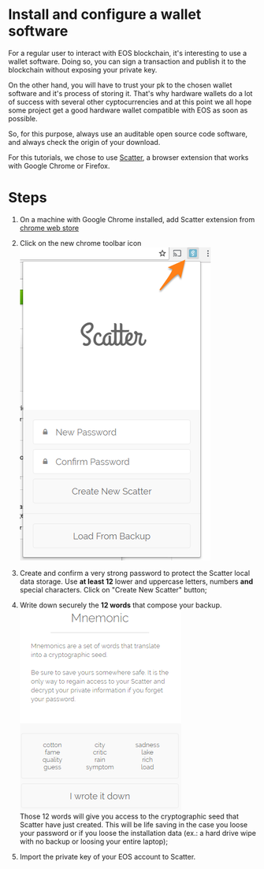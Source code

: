 # Install and configure a wallet software

For a regular user to interact with EOS blockchain, it's interesting to use a wallet software. Doing
so, you can sign a transaction and publish it to the blockchain without exposing your private key.

On the other hand, you will have to trust your pk to the chosen wallet software and it's process of storing it. That's why hardware wallets do a lot of success with several other cyptocurrencies and at this point we all hope some project get a good hardware wallet compatible with EOS as soon as possible.

So, for this purpose, always use an auditable open source code software, and always check the origin of your download. 

For this tutorials, we chose to use [Scatter](https://github.com/EOSEssentials/Scatter), a browser extension that works with Google Chrome or Firefox.

# Steps

1. On a machine with Google Chrome installed, add Scatter extension from [chrome web store](https://chrome.google.com/webstore/detail/scatter/ammjpmhgckkpcamddpolhchgomcojkle)

2. Click on the new chrome toolbar icon  
![Scatter initial screen](img/tut-01-scatter-ini.png)

3. Create and confirm a very strong password to protect the Scatter local data storage. Use **at least 12** lower and uppercase letters, numbers **and** special characters. Click on "Create New Scatter" button;

4. Write down securely the **12 words** that compose your backup.  
![Scatter initial screen](img/tut-01-scatter-mnemonic.png)  
Those 12 words will give you access to the cryptographic seed that Scatter have just created. This
will be life saving in the case you loose your password or if you loose the installation data (ex.: 
a hard drive wipe with no backup or loosing your entire laptop);

5. Import the private key of your EOS account to Scatter.